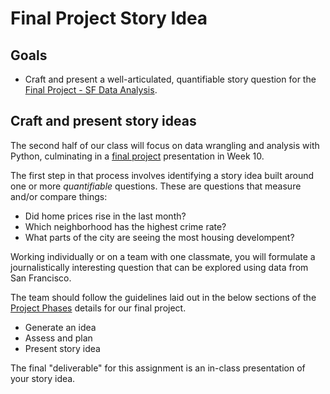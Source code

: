 # Final Project Story Idea

## Goals

* Craft and present a well-articulated, quantifiable story question for the [Final Project - SF Data Analysis](/projects/sf_data_analysis.md).

## Craft and present story ideas

The second half of our class will focus on data wrangling and analysis with Python, culminating in a [final project](/projects/sf_data_analysis.md) presentation in Week 10.

The first step in that process involves identifying a story idea built around one or more *quantifiable* questions. These are questions that measure and/or compare things:

* Did home prices rise in the last month?
* Which neighborhood has the highest crime rate?
* What parts of the city are seeing the most housing develompent?

Working individually or on a team with one classmate, you will formulate a journalistically interesting question that can be explored using data from San Francisco.

The team should follow the guidelines laid out in the below sections of the [Project Phases](/projects/sf_data_analysis.md#project-phases) details for our final project.

* Generate an idea
* Assess and plan
* Present story idea

The final "deliverable" for this assignment is an in-class presentation of your story idea.